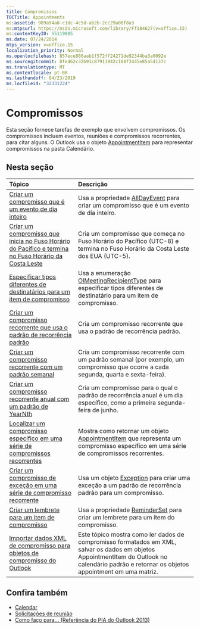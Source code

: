 ```yaml
---
title: Compromissos
TOCTitle: Appointments
ms:assetid: 989a94a8-c1dc-4c5d-ab2b-2cc29a08f8a3
ms:mtpsurl: https://msdn.microsoft.com/library/Ff184627(v=office.15)
ms:contentKeyID: 55119805
ms.date: 07/24/2014
mtps_version: v=office.15
localization_priority: Normal
ms.openlocfilehash: 857ece886aab1f572ff24271de92344ba3a0092e
ms.sourcegitcommit: 8fe462c32b91c87911942c188f3445e85a54137c
ms.translationtype: MT
ms.contentlocale: pt-BR
ms.lasthandoff: 04/23/2019
ms.locfileid: "32331224"
---
```

# <a name="appointments"></a>Compromissos

Esta seção fornece tarefas de exemplo que envolvem compromissos. Os compromissos incluem eventos, reuniões e compromissos recorrentes, para citar alguns. O Outlook usa o objeto [AppointmentItem](https://msdn.microsoft.com/library/bb645611\(v=office.15\)) para representar compromissos na pasta Calendário.

## <a name="in-this-section"></a>Nesta seção

|Tópico|Descrição|
|:----|:----------|
|[Criar um compromisso que é um evento de dia inteiro](how-to-create-an-appointment-that-is-an-all-day-event.md)  |Usa a propriedade [AllDayEvent](https://msdn.microsoft.com/library/bb610279\(v=office.15\)) para criar um compromisso que é um evento de dia inteiro.|
|[Criar um compromisso que inicia no Fuso Horário do Pacífico e termina no Fuso Horário da Costa Leste](how-to-create-an-appointment-that-starts-in-the-pacific-time-zone-and-ends-in-the-eastern-time-zone.md)  |Cria um compromisso que começa no Fuso Horário do Pacífico (UTC-8) e termina no Fuso Horário da Costa Leste dos EUA (UTC-5).|
|[Especificar tipos diferentes de destinatários para um item de compromisso](how-to-specify-different-recipient-types-for-an-appointment-item.md)  |Usa a enumeração [OlMeetingRecipientType](https://msdn.microsoft.com/library/bb623431\(v=office.15\)) para especificar tipos diferentes de destinatário para um item de compromisso.|
|[Criar um compromisso recorrente que usa o padrão de recorrência padrão](how-to-create-a-recurring-appointment-by-using-the-default-recurrence-pattern.md)  |Cria um compromisso recorrente que usa o padrão de recorrência padrão.|
|[Criar um compromisso recorrente com um padrão semanal](how-to-create-a-recurring-appointment-that-has-a-weekly-pattern.md)  |Cria um compromisso recorrente com um padrão semanal (por exemplo, um compromisso que ocorre a cada segunda, quarta e sexta-feira).|
|[Criar um compromisso recorrente anual com um padrão de YearNth](how-to-create-an-annual-recurring-appointment-that-uses-a-yearnth-pattern.md)  |Cria um compromisso para o qual o padrão de recorrência anual é um dia específico, como a primeira segunda-feira de junho.|
|[Localizar um compromisso específico em uma série de compromissos recorrentes](how-to-find-a-specific-appointment-in-a-recurring-appointment-series.md)  |Mostra como retornar um objeto [AppointmentItem](https://msdn.microsoft.com/library/bb645611\(v=office.15\)) que representa um compromisso específico em uma série de compromissos recorrentes.|
|[Criar um compromisso de exceção em uma série de compromisso recorrente](how-to-create-an-exception-appointment-in-a-recurring-appointment-series.md)  |Usa um objeto [Exception](https://msdn.microsoft.com/library/bb610440\(v=office.15\)) para criar uma exceção a um padrão de recorrência padrão para um compromisso.|
|[Criar um lembrete para um item de compromisso](how-to-create-a-reminder-for-an-appointment-item.md)  |Usa a propriedade [ReminderSet](https://msdn.microsoft.com/library/bb624262\(v=office.15\)) para criar um lembrete para um item do compromisso.|
|[Importar dados XML de compromisso para objetos de compromisso do Outlook](how-to-import-appointment-xml-data-into-outlook-appointment-objects.md)  |Este tópico mostra como ler dados de compromisso formatados em XML, salvar os dados em objetos AppointmentItem do Outlook no calendário padrão e retornar os objetos appointment em uma matriz.|

## <a name="see-also"></a>Confira também

- [Calendar](calendar.md)
- [Solicitações de reunião](meeting-requests.md)
- [Como faço para... (Referência do PIA do Outlook 2013)](how-do-i-outlook-2013-pia-reference.md)

